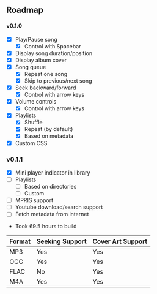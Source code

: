 ## Roadmap
#### v0.1.0
- [x] Play/Pause song
  - [x] Control with Spacebar
- [x] Display song duration/position
- [x] Display album cover
- [x] Song queue
  - [x] Repeat one song
  - [x] Skip to previous/next song
- [x] Seek backward/forward
  - [x] Control with arrow keys
- [x] Volume controls
  - [x] Control with arrow keys
- [x] Playlists
  - [x] Shuffle
  - [x] Repeat (by default)
  - [x] Based on metadata
- [x] Custom CSS

### v0.1.1
- [x] Mini player indicator in library
- [ ] Playlists
  - [ ] Based on directories
  - [ ] Custom
- [ ] MPRIS support
- [ ] Youtube download/search support
- [ ] Fetch metadata from internet
   
- Took 69.5 hours to build

| Format | Seeking Support | Cover Art Support |
| ------ | --------------- | ----------------- |
| MP3    | Yes             | Yes               |
| OGG    | Yes             | Yes               |
| FLAC   | No              | Yes               |
| M4A    | Yes             | Yes               |